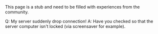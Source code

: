 This page is a stub and need to be filled with experiences from the community.

Q: My server suddenly drop connection!
A: Have you checked so that the server computer isn't locked (via screensaver for example).
